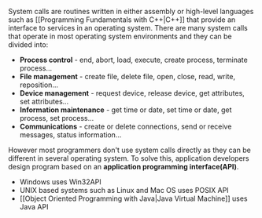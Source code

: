 System calls are routines written in either assembly or high-level languages such as [[Programming Fundamentals with C++|C++]] that provide an interface to services in an operating system. There are many system calls that operate in most operating system environments and they can be divided into:
- **Process control** - end, abort, load, execute, create process, terminate process...
- **File management** - create file, delete file, open, close, read, write, reposition...
- **Device management** - request device, release device, get attributes, set attributes...
- **Information maintenance** - get time or date, set time or date, get process, set process...
- **Communications** - create or delete connections, send or receive messages, status information...

However most programmers don't use system calls directly as they can be different in several operating system. To solve this, application developers design program based on an **application programming interface(API)**.
- Windows uses Win32API
- UNIX based systems such as Linux and Mac OS uses POSIX API
- [[Object Oriented Programming with Java|Java Virtual Machine]] uses Java API